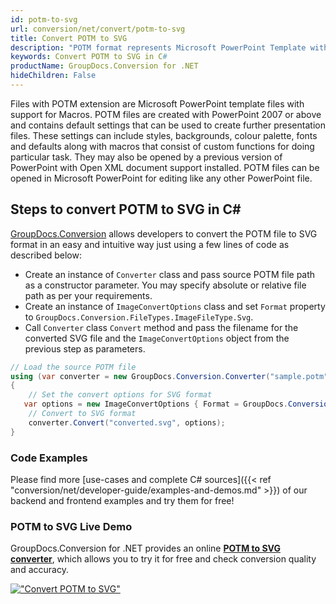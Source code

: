 ```yaml
---
id: potm-to-svg
url: conversion/net/convert/potm-to-svg
title: Convert POTM to SVG
description: "POTM format represents Microsoft PowerPoint Template with .potm extension. Learn how to convert POTM to SVG file programmatically in C# language using GroupDocs.Conversion for .NET library."
keywords: Convert POTM to SVG in C#
productName: GroupDocs.Conversion for .NET
hideChildren: False
---
```


Files with POTM extension are Microsoft PowerPoint template files with support for Macros. POTM files are created with PowerPoint 2007 or above and contains default settings that can be used to create further presentation files. These settings can include styles, backgrounds, colour palette, fonts and defaults along with macros that consist of custom functions for doing particular task. They may also be opened by a previous version of PowerPoint with Open XML document support installed. POTM files can be opened in Microsoft PowerPoint for editing like any other PowerPoint file.

## Steps to convert POTM to SVG in C#

[GroupDocs.Conversion](https://products.groupdocs.com/conversion/net) allows developers to convert the POTM file to SVG format in an easy and intuitive way just using a few lines of code as described below:

* Create an instance of `Converter` class and pass source POTM file path as a constructor parameter. You may specify absolute or relative file path as per your requirements. 
* Create an instance of `ImageConvertOptions` class and set `Format` property to `GroupDocs.Conversion.FileTypes.ImageFileType.Svg`.
* Call `Converter` class `Convert` method and pass the filename for the converted SVG file and the `ImageConvertOptions` object from the previous step as parameters.

```csharp
// Load the source POTM file
using (var converter = new GroupDocs.Conversion.Converter("sample.potm"))
{
    // Set the convert options for SVG format
   var options = new ImageConvertOptions { Format = GroupDocs.Conversion.FileTypes.ImageFileType.Svg };
    // Convert to SVG format
    converter.Convert("converted.svg", options);
}
```

### Code Examples

Please find more [use-cases and complete C# sources]({{< ref "conversion/net/developer-guide/examples-and-demos.md" >}}) of our backend and frontend examples and try them for free!

### POTM to SVG Live Demo

GroupDocs.Conversion for .NET provides an online [**POTM to SVG converter**](https://products.groupdocs.app/conversion/potm-to-svg), which allows you to try it for free and check conversion quality and accuracy.

[!["Convert POTM to SVG"](conversion/net/images/convert-to-svg/convert-potm-to-svg.png)](https://products.groupdocs.app/conversion/potm-to-svg)
